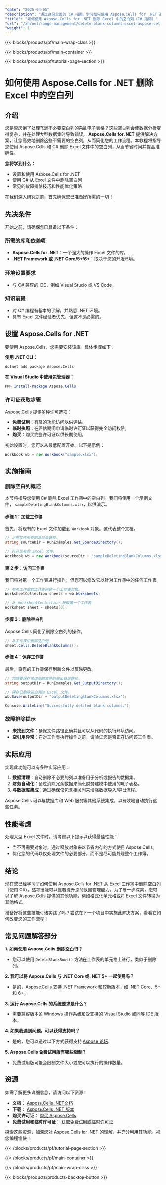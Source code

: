 ```yaml
---
"date": "2025-04-05"
"description": "通过这份全面的 C# 指南，学习如何使用 Aspose.Cells for .NET 高效地从 Excel 文件中删除空白列。立即提升您的数据管理技能！"
"title": "如何使用 Aspose.Cells for .NET 删除 Excel 中的空白列（C# 指南）"
"url": "/zh/net/range-management/delete-blank-columns-excel-aspose-cells-net/"
"weight": 1
---
```


{{< blocks/products/pf/main-wrap-class >}}

{{< blocks/products/pf/main-container >}}

{{< blocks/products/pf/tutorial-page-section >}}


# 如何使用 Aspose.Cells for .NET 删除 Excel 中的空白列

## 介绍

您是否厌倦了处理充满不必要空白列的杂乱电子表格？这些空白列会使数据分析变得复杂，并在处理大型数据集时导致错误。 **Aspose.Cells for .NET** 提供解决方案，让您高效地删除这些不需要的空白列，从而简化您的工作流程。本教程将指导您使用 Aspose.Cells 和 C# 删除 Excel 文件中的空白列，从而节省时间并提高准确性。

**您将学到什么：**
- 设置和使用 Aspose.Cells for .NET
- 使用 C# 从 Excel 文件中删除空白列
- 常见的故障排除技巧和性能优化策略

在我们深入研究之前，首先确保您已准备好所需的一切！

## 先决条件

开始之前，请确保您已具备以下条件：

### 所需的库和依赖项
- **Aspose.Cells for .NET**：一个强大的操作 Excel 文件的库。
- **.NET Framework 或 .NET Core/5+/6+**：取决于您的开发环境。

### 环境设置要求
- 与 C# 兼容的 IDE，例如 Visual Studio 或 VS Code。

### 知识前提
- 对 C# 编程有基本的了解，并熟悉 .NET 环境。
- 具有 Excel 文件经验者优先，但这不是必需的。

## 设置 Aspose.Cells for .NET

要使用 Aspose.Cells，您需要安装该库。具体步骤如下：

**使用 .NET CLI：**
```bash
dotnet add package Aspose.Cells
```

**在 Visual Studio 中使用包管理器：**
```powershell
PM> Install-Package Aspose.Cells
```

### 许可证获取步骤

Aspose.Cells 提供多种许可选项：
- **免费试用**：有限的功能访问以供评估。
- **临时执照**：在评估期间申请临时许可证以获得完全访问权限。
- **购买**：购买完整许可证以供长期使用。

初始设置时，您可以从最低配置开始。以下是示例：

```csharp
Workbook wb = new Workbook("sample.xlsx");
```

## 实施指南

### 删除空白列概述

本节将指导您使用 C# 删除 Excel 工作簿中的空白列。我们将使用一个示例文件， `sampleDeletingBlankColumns.xlsx`，以供演示。

#### 步骤 1：加载工作簿
首先，将现有的 Excel 文件加载到 `Workbook` 对象。这代表整个文档。

```csharp
// 示例文件所在的源目录路径。
string sourceDir = RunExamples.Get_SourceDirectory();

// 打开现有的 Excel 文件。
Workbook wb = new Workbook(sourceDir + "sampleDeletingBlankColumns.xlsx");
```

#### 第 2 步：访问工作表
我们将对第一个工作表进行操作，但您可以修改它以针对工作簿中的任何工作表。

```csharp
// 参考工作簿的工作表创建一个工作表对象。
WorksheetCollection sheets = wb.Worksheets;

// 从 WorksheetCollection 获取第一个工作表
Worksheet sheet = sheets[0];
```

#### 步骤 3：删除空白列
Aspose.Cells 简化了删除空白列的操作。

```csharp
// 从工作表中删除空白列
sheet.Cells.DeleteBlankColumns();
```

#### 步骤 4：保存工作簿
最后，将您的工作簿保存到新文件以反映更改。

```csharp
// 您想要保存修改后的文件的输出目录路径。
string outputDir = RunExamples.Get_OutputDirectory();

// 保存已删除空白列的 Excel 文件。
wb.Save(outputDir + "outputDeletingBlankColumns.xlsx");

Console.WriteLine("Successfully deleted blank columns.");
```

### 故障排除提示
- **未找到文件**：确保文件路径正确并且可以从代码的执行环境访问。
- **空引用异常**：在对工作表执行操作之前，请验证您是否正在访问该工作表。

## 实际应用

实现此功能可以有多种实际应用：
1. **数据清理**：自动删除不必要的列以准备用于分析或报告的数据集。
2. **财务自动化**：通过消除冗余数据来简化财务建模中使用的电子表格。
3. **与数据库集成**：通过确保仅包含相关列来增强数据导入/导出流程。

Aspose.Cells 可以与数据库和 Web 服务等其他系统集成，以有效地自动执行这些任务。

## 性能考虑

处理大型 Excel 文件时，请考虑以下提示以获得最佳性能：
- 当不再需要对象时，通过释放对象来以节省内存的方式使用 Aspose.Cells。
- 优化您的代码以仅处理文件的必要部分，而不是尽可能处理整个工作簿。

## 结论

现在您已经学习了如何使用 Aspose.Cells for .NET 从 Excel 工作簿中删除空白列（使用 C#）。这项技能可以显著提升您的数据管理能力。为了进一步探索，您可以了解 Aspose.Cells 提供的其他功能，例如格式化单元格或将 Excel 文件转换为其他格式。

准备好将这些技能付诸实践了吗？尝试在下一个项目中实施此解决方案，看看它如何改变您的工作流程！

## 常见问题解答部分

**1. 如何使用 Aspose.Cells 删除空白行？**
   - 您可以使用 `DeleteBlankRows()` 方法在工作表的单元格上进行，类似于删除列。

**2. 我可以将 Aspose.Cells 与 .NET Core 或 .NET 5+ 一起使用吗？**
   - 是的，Aspose.Cells 支持 .NET Framework 和较新版本，如 .NET Core、5+ 和 6+。

**3. 运行 Aspose.Cells 的系统要求是什么？**
   - 需要兼容版本的 Windows 操作系统和受支持的 Visual Studio 或同等 IDE 版本。

**4. 如果我遇到问题，可以获得支持吗？**
   - 是的，您可以通过以下方式获得支持 [Aspose 论坛](https://forum。aspose.com/c/cells/9).

**5. Aspose.Cells 免费试用版有哪些限制？**
   - 免费试用版可能会限制文件大小或您可以执行的操作数量。

## 资源

如需了解更多详细信息，请访问以下资源：
- **文档**： [Aspose.Cells .NET文档](https://reference.aspose.com/cells/net/)
- **下载**： [Aspose.Cells .NET 版本](https://releases.aspose.com/cells/net/)
- **购买许可证**： [购买 Aspose.Cells](https://purchase.aspose.com/buy)
- **免费试用和临时许可证**： [获取免费试用或临时许可证](https://releases.aspose.com/cells/net/)

探索这些资源，加深您对 Aspose.Cells for .NET 的理解，并充分利用其功能。祝您编程愉快！


{{< /blocks/products/pf/tutorial-page-section >}}

{{< /blocks/products/pf/main-container >}}

{{< /blocks/products/pf/main-wrap-class >}}

{{< blocks/products/products-backtop-button >}}